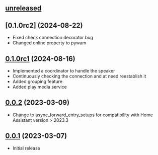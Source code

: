 ## [unreleased]

## [0.1.0rc2] (2024-08-22)

- Fixed check connection decorator bug
- Changed online property to pywam

## [0.1.0rc1] (2024-08-16)

- Implemented a coordinator to handle the speaker
- Continuously checking the connection and at need reestablish it
- Added grouping feature
- Added play media service

## [0.0.2] (2023-03-09)

- Change to async_forward_entry_setups for compatibility with Home Assistant version > 2023.3

## [0.0.1] (2023-03-07)

- Initial release

[unreleased]: https://github.com/Strixx76/samsungwam
[0.0.1]: https://github.com/Strixx76/samsungwam/tree/v0.0.1
[0.0.2]: https://github.com/Strixx76/samsungwam/tree/v0.0.2
[0.1.0rc1]: https://github.com/Strixx76/samsungwam/tree/v0.1.0rc1
